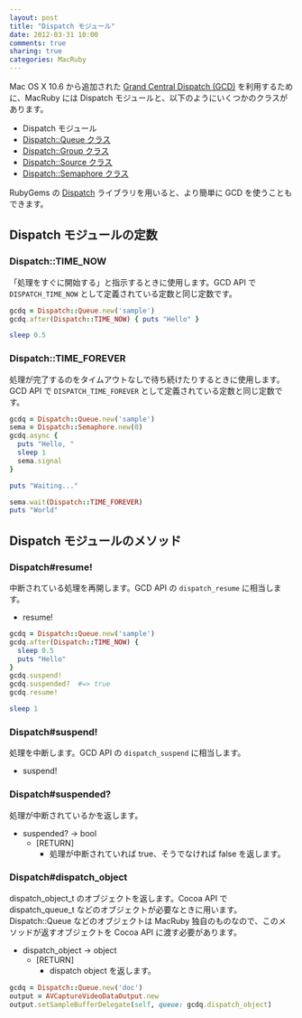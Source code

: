 ```yaml
---
layout: post
title: "Dispatch モジュール"
date: 2012-03-31 10:00
comments: true
sharing: true
categories: MacRuby
---
```


Mac OS X 10.6 から追加された [Grand Central Dispatch (GCD)](https://developer.apple.com/library/mac/#documentation/Performance/Reference/GCD_libdispatch_Ref/Reference/reference.html) を利用するために、MacRuby には Dispatch モジュールと、以下のようにいくつかのクラスがあります。

- Dispatch モジュール
- [Dispatch::Queue クラス](/blog/2012/03/31/dispatch-queue-class/)
- [Dispatch::Group クラス](/blog/2012/03/31/dispatch-group-class/)
- [Dispatch::Source クラス](/blog/2012/03/31/dispatch-source-class/)
- [Dispatch::Semaphore クラス](/blog/2012/03/31/dispatch-semaphore-class/)

RubyGems の [Dispatch](https://github.com/gunn/Dispatch) ライブラリを用いると、より簡単に GCD を使うこともできます。


## Dispatch モジュールの定数
### Dispatch::TIME_NOW
「処理をすぐに開始する」と指示するときに使用します。GCD API で `DISPATCH_TIME_NOW` として定義されている定数と同じ定数です。

```ruby
gcdq = Dispatch::Queue.new('sample')
gcdq.after(Dispatch::TIME_NOW) { puts "Hello" }

sleep 0.5
```

### Dispatch::TIME_FOREVER
処理が完了するのをタイムアウトなしで待ち続けたりするときに使用します。GCD API で `DISPATCH_TIME_FOREVER` として定義されている定数と同じ定数です。

```ruby
gcdq = Dispatch::Queue.new('sample')
sema = Dispatch::Semaphore.new(0)
gcdq.async {
  puts "Hello, "
  sleep 1
  sema.signal
}

puts "Waiting..."

sema.wait(Dispatch::TIME_FOREVER)
puts "World"
```

## Dispatch モジュールのメソッド

### Dispatch#resume!
中断されている処理を再開します。GCD API の `dispatch_resume` に相当します。

- resume!

```ruby
gcdq = Dispatch::Queue.new('sample')
gcdq.after(Dispatch::TIME_NOW) { 
  sleep 0.5
  puts "Hello"
}
gcdq.suspend!
gcdq.suspended?  #=> true
gcdq.resume!

sleep 1
```

### Dispatch#suspend!
処理を中断します。GCD API の `dispatch_suspend` に相当します。

- suspend!

### Dispatch#suspended?
処理が中断されているかを返します。

- suspended? -> bool
  - [RETURN]
    - 処理が中断されていれば true、そうでなければ false を返します。

### Dispatch#dispatch_object

dispatch_object_t のオブジェクトを返します。Cocoa API で dispatch_queue_t などのオブジェクトが必要なときに用います。Dispatch::Queue などのオブジェクトは MacRuby 独自のものなので、このメソッドが返すオブジェクトを Cocoa API に渡す必要があります。

- dispatch_object -> object
  - [RETURN]
    - dispatch object を返します。

```ruby
gcdq = Dispatch::Queue.new('doc')
output = AVCaptureVideoDataOutput.new
output.setSampleBufferDelegate(self, queue: gcdq.dispatch_object)
```

